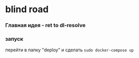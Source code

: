 # blind road
### Главная идея - ret to dl-resolve
### запуск
перейти в папку "deploy" и сделать `sudo docker-compose up`